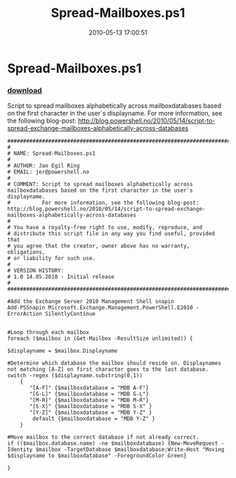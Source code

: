 ﻿---
pid:            1839
parent:         0
children:       
poster:         Jan Egil Ring
title:          Spread-Mailboxes.ps1
date:           2010-05-13 17:00:51
description:    Script to spread mailboxes alphabetically across mailboxdatabases based on the first character in the user`s displayname.
For more information, see the following blog-post: http://blog.powershell.no/2010/05/14/script-to-spread-exchange-mailboxes-alphabetically-across-databases
format:         posh
---

# Spread-Mailboxes.ps1

### [download](1839.ps1)  

Script to spread mailboxes alphabetically across mailboxdatabases based on the first character in the user`s displayname.
For more information, see the following blog-post: http://blog.powershell.no/2010/05/14/script-to-spread-exchange-mailboxes-alphabetically-across-databases

```posh
###########################################################################
#
# NAME: Spread-Mailboxes.ps1
#
# AUTHOR: Jan Egil Ring
# EMAIL: jer@powershell.no
#
# COMMENT: Script to spread mailboxes alphabetically across mailboxdatabases based on the first character in the user`s displayname.
#          For more information, see the following blog-post: http://blog.powershell.no/2010/05/14/script-to-spread-exchange-mailboxes-alphabetically-across-databases
#
# You have a royalty-free right to use, modify, reproduce, and
# distribute this script file in any way you find useful, provided that
# you agree that the creator, owner above has no warranty, obligations,
# or liability for such use.
#
# VERSION HISTORY:
# 1.0 14.05.2010 - Initial release
#
###########################################################################

#Add the Exchange Server 2010 Management Shell snapin
Add-PSSnapin Microsoft.Exchange.Management.PowerShell.E2010 -ErrorAction SilentlyContinue


#Loop through each mailbox
foreach ($mailbox in (Get-Mailbox -ResultSize unlimited)) {

$displayname = $mailbox.Displayname

#Determine which database the mailbox should reside on. Displaynames not matching [A-Z] on first character goes to the last database.
switch -regex ($displayname.substring(0,1)) 
    { 
       "[A-F]" {$mailboxdatabase = "MDB A-F"} 
       "[G-L]" {$mailboxdatabase = "MDB G-L"} 
       "[M-R]" {$mailboxdatabase = "MDB M-R"} 
       "[S-X]" {$mailboxdatabase = "MDB S-X" } 
       "[Y-Z]" {$mailboxdatabase = "MDB Y-Z" } 
        default {$mailboxdatabase = "MDB Y-Z" }
    }
 
#Move mailbox to the correct database if not already correct.
if (($mailbox.database.name) -ne $mailboxdatabase) {New-MoveRequest -Identity $mailbox -TargetDatabase $mailboxdatabase;Write-Host "Moving $displayname to $mailboxdatabase" -ForegroundColor Green}
 
}
```
